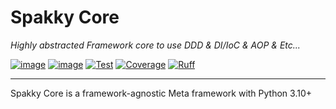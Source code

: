# Spakky Core
*Highly abstracted Framework core to use DDD & DI/IoC & AOP & Etc...*

[![image](https://img.shields.io/pypi/v/spakky-core?label=latest&color=blue)](https://pypi.org/project/spakky-core)
[![image](https://img.shields.io/badge/python-3.10_|_3.11_|_3.12_|_3.13-green.svg)](https://github.com/E5presso/spakky-core)
[![Test](https://github.com/E5presso/spakky-core/actions/workflows/test.yml/badge.svg)](https://github.com/E5presso/spakky-core/actions/workflows/test.yml)
[![Coverage](https://codecov.io/gh/E5presso/spakky-core/graph/badge.svg?token=5MGPkbqo0V)](https://codecov.io/gh/E5presso/spakky-core)
[![Ruff](https://img.shields.io/endpoint?url=https://raw.githubusercontent.com/astral-sh/ruff/main/assets/badge/v2.json)](https://github.com/astral-sh/ruff)

---

Spakky Core is a framework-agnostic Meta framework with Python 3.10+
